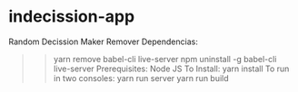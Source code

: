 # indecission-app
Random Decission Maker
Remover Dependencias: 
>> yarn remove babel-cli live-server 
>> npm uninstall -g babel-cli live-server
Prerequisites: Node JS
To Install: 
>> yarn install
To run in two consoles: 
>> yarn run server
>> yarn run build
